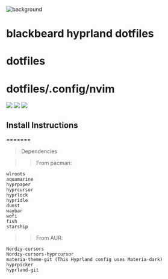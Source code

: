 ![background](https://github.com/user-attachments/assets/f714a6b4-0e79-44ea-8bdd-ad00f0b9f50c)
# blackbeard hyprland dotfiles

# dotfiles

# dotfiles/.config/nvim

<a href="https://dotfyle.com/blacksheepcosmo/dotfiles-config-nvim"><img src="https://dotfyle.com/blacksheepcosmo/dotfiles-config-nvim/badges/plugins?style=flat" /></a>
<a href="https://dotfyle.com/blacksheepcosmo/dotfiles-config-nvim"><img src="https://dotfyle.com/blacksheepcosmo/dotfiles-config-nvim/badges/leaderkey?style=flat" /></a>
<a href="https://dotfyle.com/blacksheepcosmo/dotfiles-config-nvim"><img src="https://dotfyle.com/blacksheepcosmo/dotfiles-config-nvim/badges/plugin-manager?style=flat" /></a>


## Install Instructions

=======
>Dependencies 

>>From pacman:
 ```
wlroots
aquamarine
hyprpaper
hyprcursor
hyprlock
hypridle
dunst
waybar
wofi
fish
starship
```

>>From AUR:

```
Nordzy-cursors
Nordzy-cursors-hyprcursor
materia-theme-git (This Hyprland config uses Materia-dark)
hyprpicker    
hyprland-git
```


